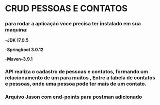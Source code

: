 # CRUD PESSOAS E CONTATOS

### para rodar a aplicação voce precisa ter instalado em sua maquina:

-**JDK 17.0.5**

-**Springboot 3.0.12**

-**Maven-3.9.1**

### API realiza o cadastro de pessoas e contatos, formando um relacionamento de **um para muitos** , Entre a tabela de contatos e pessoas, onde uma pessoa pode ter mais de um contato.

### Arquivo Jason com end-points para postman adicionado
